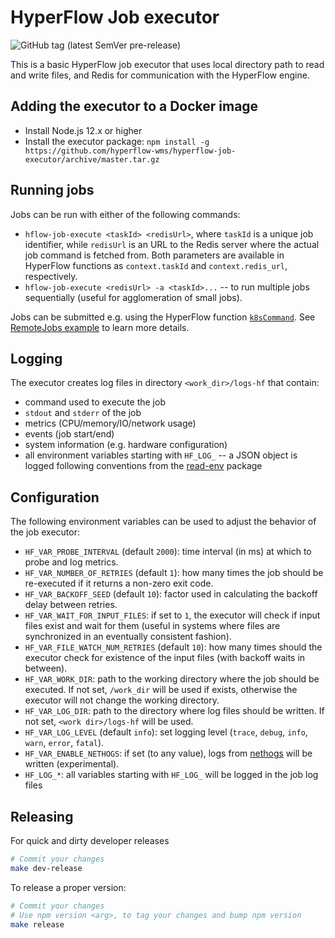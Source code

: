 # HyperFlow Job executor

![GitHub tag (latest SemVer pre-release)](https://img.shields.io/github/v/tag/hyperflow-wms/hyperflow-job-executor?include_prereleases&sort=date)

This is a basic HyperFlow job executor that uses local directory path to read and write files, and Redis for communication with the HyperFlow engine.

## Adding the executor to a Docker image
- Install Node.js 12.x or higher 
- Install the executor package: `npm install -g https://github.com/hyperflow-wms/hyperflow-job-executor/archive/master.tar.gz`

## Running jobs
Jobs can be run with either of the following commands:
- `hflow-job-execute <taskId> <redisUrl>`, where `taskId` is a unique job identifier, while `redisUrl` is an URL to the Redis server where the actual job command is fetched from. Both parameters are available in HyperFlow functions as `context.taskId` and `context.redis_url`, respectively.
- `hflow-job-execute <redisUrl> -a <taskId>...` -- to run multiple jobs sequentially (useful for agglomeration of small jobs).

Jobs can be submitted e.g. using the HyperFlow function [`k8sCommand`](https://github.com/hyperflow-wms/hyperflow/blob/master/functions/kubernetes/k8sCommand.js). See [RemoteJobs example](https://github.com/hyperflow-wms/hyperflow/tree/master/examples/RemoteJobs) to learn more details.

## Logging
The executor creates log files in directory `<work_dir>/logs-hf` that contain:
- command used to execute the job
- `stdout` and `stderr` of the job
- metrics (CPU/memory/IO/network usage)
- events (job start/end)
- system information (e.g. hardware configuration)
- all environment variables starting with `HF_LOG_` -- a JSON object is logged following conventions from the [read-env](https://www.npmjs.com/package/read-env) package

## Configuration

The following environment variables can be used to adjust the behavior of the job executor:
- `HF_VAR_PROBE_INTERVAL` (default `2000`): time interval (in ms) at which to probe and log metrics.
- `HF_VAR_NUMBER_OF_RETRIES` (default `1`): how many times the job should be re-executed if it returns a non-zero exit code.  
- `HF_VAR_BACKOFF_SEED` (default `10`): factor used in calculating the backoff delay between retries.
- `HF_VAR_WAIT_FOR_INPUT_FILES`: if set to `1`, the executor will check if input files exist and wait for them (useful in systems where files are synchronized in an eventually consistent fashion).
- `HF_VAR_FILE_WATCH_NUM_RETRIES` (default `10`): how many times should the executor check for existence of the input files (with backoff waits in between).
- `HF_VAR_WORK_DIR`: path to the working directory where the job should be executed. If not set, `/work_dir` will be used if exists, otherwise the executor will not change the working directory.
- `HF_VAR_LOG_DIR`: path to the directory where log files should be written. If not set, `<work dir>/logs-hf` will be used.
- `HF_VAR_LOG_LEVEL` (default `info`): set logging level (`trace`, `debug`, `info`, `warn`, `error`, `fatal`).
- `HF_VAR_ENABLE_NETHOGS`: if set (to any value), logs from [nethogs](https://github.com/raboof/nethogs) will be written (experimental).
- `HF_LOG_*`: all variables starting with `HF_LOG_` will be logged in the job log files

## Releasing

For quick and dirty developer releases

```bash
# Commit your changes
make dev-release
```

To release a proper version:

```bash
# Commit your changes
# Use npm version <arg>, to tag your changes and bump npm version
make release
```
